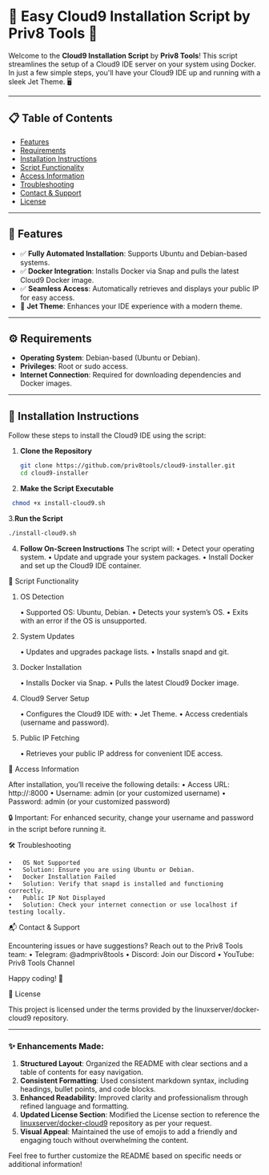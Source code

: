 # 🚀 Easy Cloud9 Installation Script by Priv8 Tools 🌟

Welcome to the **Cloud9 Installation Script** by **Priv8 Tools**! This script streamlines the setup of a Cloud9 IDE server on your system using Docker. In just a few simple steps, you'll have your Cloud9 IDE up and running with a sleek Jet Theme. 🖥️

---

## 📋 Table of Contents

- [Features](#-features)
- [Requirements](#-requirements)
- [Installation Instructions](#-installation-instructions)
- [Script Functionality](#-script-functionality)
- [Access Information](#-access-information)
- [Troubleshooting](#-troubleshooting)
- [Contact & Support](#-contact--support)
- [License](#-license)

---

## 🎯 Features

- ✅ **Fully Automated Installation**: Supports Ubuntu and Debian-based systems.
- ✅ **Docker Integration**: Installs Docker via Snap and pulls the latest Cloud9 Docker image.
- ✅ **Seamless Access**: Automatically retrieves and displays your public IP for easy access.
- 🌟 **Jet Theme**: Enhances your IDE experience with a modern theme.

---

## ⚙️ Requirements

- **Operating System**: Debian-based (Ubuntu or Debian).
- **Privileges**: Root or sudo access.
- **Internet Connection**: Required for downloading dependencies and Docker images.

---

## 📖 Installation Instructions

Follow these steps to install the Cloud9 IDE using the script:

1. **Clone the Repository**

   ```bash
   git clone https://github.com/priv8tools/cloud9-installer.git
   cd cloud9-installer
   

2. **Make the Script Executable**
 ```bash
  chmod +x install-cloud9.sh
```


3.**Run the Script**
```bash
./install-cloud9.sh
```

4. **Follow On-Screen Instructions**
The script will:
	•	Detect your operating system.
	•	Update and upgrade your system packages.
	•	Install Docker and set up the Cloud9 IDE container.

🔧 Script Functionality

1. OS Detection

	•	Supported OS: Ubuntu, Debian.
	•	Detects your system’s OS.
	•	Exits with an error if the OS is unsupported.

2. System Updates

	•	Updates and upgrades package lists.
	•	Installs snapd and git.

3. Docker Installation

	•	Installs Docker via Snap.
	•	Pulls the latest Cloud9 Docker image.

4. Cloud9 Server Setup

	•	Configures the Cloud9 IDE with:
	•	Jet Theme.
	•	Access credentials (username and password).

5. Public IP Fetching

	•	Retrieves your public IP address for convenient IDE access.

🌟 Access Information

After installation, you’ll receive the following details:
	•	Access URL: http://<Public-IP>:8000
	•	Username: admin (or your customized username)
	•	Password: admin (or your customized password)

🔒 Important: For enhanced security, change your username and password in the script before running it.

🛠️ Troubleshooting

	•	OS Not Supported
	•	Solution: Ensure you are using Ubuntu or Debian.
	•	Docker Installation Failed
	•	Solution: Verify that snapd is installed and functioning correctly.
	•	Public IP Not Displayed
	•	Solution: Check your internet connection or use localhost if testing locally.

📬 Contact & Support

Encountering issues or have suggestions? Reach out to the Priv8 Tools team:
	•	Telegram: @admpriv8tools
	•	Discord: Join our Discord
	•	YouTube: Priv8 Tools Channel

Happy coding! 🎉

📄 License

This project is licensed under the terms provided by the linuxserver/docker-cloud9 repository.

---

### ✨ Enhancements Made:

1. **Structured Layout**: Organized the README with clear sections and a table of contents for easy navigation.
2. **Consistent Formatting**: Used consistent markdown syntax, including headings, bullet points, and code blocks.
3. **Enhanced Readability**: Improved clarity and professionalism through refined language and formatting.
4. **Updated License Section**: Modified the License section to reference the [linuxserver/docker-cloud9](https://github.com/linuxserver/docker-cloud9) repository as per your request.
5. **Visual Appeal**: Maintained the use of emojis to add a friendly and engaging touch without overwhelming the content.

Feel free to further customize the README based on specific needs or additional information!
